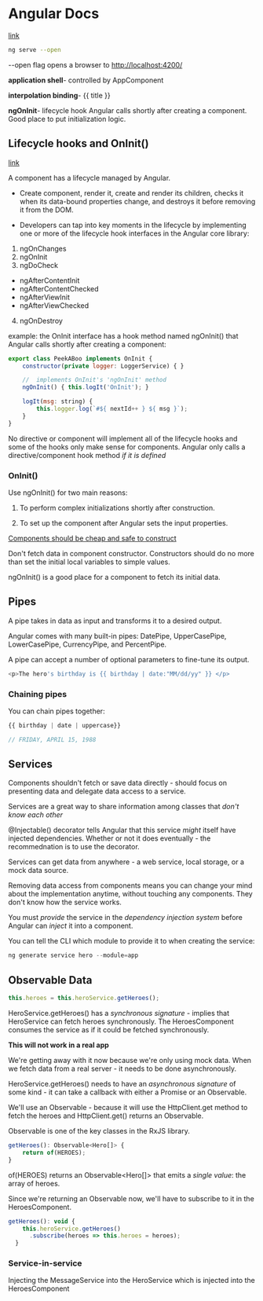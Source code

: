 # Angular Docs

[link](https://angular.io/tutorial/toh-pt0)

```bash
ng serve --open
```

--open flag opens a browser to <http://localhost:4200/>

**application shell**- controlled by AppComponent

**interpolation binding**- {{ title }}

**ngOnInit**- lifecycle hook Angular calls shortly after creating a component. Good place to put initialization logic.

## Lifecycle hooks and OnInit()
[link](https://angular.io/guide/lifecycle-hooks)

A component has a lifecycle managed by Angular. 

- Create component, render it, create and render its children, checks it when its data-bound properties change, and destroys it before removing it from the DOM.

- Developers can tap into key moments in the lifecycle by implementing one or more of the lifecycle hook interfaces in the Angular core library:

1. ngOnChanges
2. ngOnInit
3. ngDoCheck
  - ngAfterContentInit
  - ngAfterContentChecked
  - ngAfterViewInit
  - ngAfterViewChecked
4. ngOnDestroy

example: the OnInit interface has a hook method named ngOnInit() that Angular calls shortly after creating a component:

```javascript
export class PeekABoo implements OnInit {
    constructor(private logger: LoggerService) { }

    //  implements OnInit's 'ngOnInit' method
    ngOnInit() { this.logIt('OnInit'); }

    logIt(msg: string) {
        this.logger.log(`#${ nextId++ } ${ msg }`);
    }
}
```

No directive or component will implement all of the lifecycle hooks and some of the hooks only make sense for components. Angular only calls a directive/component hook method *if it is defined*

### OnInit()

Use ngOnInit() for two main reasons:

1. To perform complex initializations shortly after construction.

2. To set up the component after Angular sets the input properties.

[Components should be cheap and safe to construct](http://misko.hevery.com/code-reviewers-guide/flaw-constructor-does-real-work/)

Don't fetch data in component constructor. Constructors should do no more than set the initial local variables to simple values.

ngOnInit() is a good place for a component to fetch its initial data.

## Pipes

A pipe takes in data as input and transforms it to a desired output. 

Angular comes with many built-in pipes: DatePipe, UpperCasePipe, LowerCasePipe, CurrencyPipe, and PercentPipe. 

A pipe can accept a number of optional parameters to fine-tune its output.

```javascript
<p>The hero's birthday is {{ birthday | date:"MM/dd/yy" }} </p>
```

### Chaining pipes

You can chain pipes together:

```javascript
{{ birthday | date | uppercase}}

// FRIDAY, APRIL 15, 1988
```

## Services

Components shouldn't fetch or save data directly - should focus on presenting data and delegate data access to a service.

Services are a great way to share information among classes that *don't know each other*

@Injectable() decorator tells Angular that this service *might* itself have injected dependencies. Whether or not it does eventually - the recommednation is to use the decorator.

Services can get data from anywhere - a web service, local storage, or a mock data source.

Removing data access from components means you can change your mind about the implementation anytime, without touching any components. They don't know how the service works.

You must *provide* the service in the *dependency injection system* before Angular can *inject* it into a component.

You can tell the CLI which module to provide it to when creating the service:
```javascript
ng generate service hero --module=app
```

## Observable Data

```javascript
this.heroes = this.heroService.getHeroes();
```

HeroService.getHeroes() has a *synchronous signature* - implies that HeroService can fetch heroes synchronously. The HeroesComponent consumes the service as if it could be fetched synchronously.

**This will not work in a real app**

We're getting away with it now because we're only using mock data. When we fetch data from a real server - it needs to be done asynchronously.

HeroService.getHeroes() needs to have an *asynchronous signature* of some kind - it can take a callback with either a Promise or an Observable. 

We'll use an Observable - because it will use the HttpClient.get method to fetch the heroes and HttpClient.get() returns an Observable. 

Observable is one of the key classes in the RxJS library.

```javascript
getHeroes(): Observable<Hero[]> {
    return of(HEROES);
}
```

of(HEROES) returns an Observable<Hero[]> that emits a *single value*: the array of heroes.

Since we're returning an Observable now, we'll have to subscribe to it in the HeroesComponent.

```javascript
getHeroes(): void {
    this.heroService.getHeroes()
      .subscribe(heroes => this.heroes = heroes);
  }
```


### Service-in-service

Injecting the MessageService into the HeroService which is injected into the HeroesComponent

